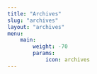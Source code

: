 ```yaml
---
title: "Archives"
slug: "archives" 
layout: "archives"
menu:
    main:
        weight: -70
        params:
            icon: archives
---
```

